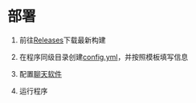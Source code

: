 # 部署
1. 前往[Releases](https://github.com/nyancatda/ShionBot/releases)下载最新构建

2. 在程序同级目录创建[config.yml](configyml-template.md)，并按照模板填写信息

3. 配置[聊天软件](/SNS-Configuration/README.md)

4. 运行程序